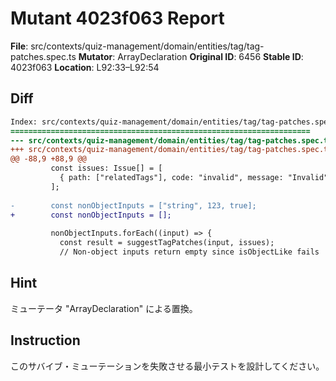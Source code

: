 # Mutant 4023f063 Report

**File**: src/contexts/quiz-management/domain/entities/tag/tag-patches.spec.ts
**Mutator**: ArrayDeclaration
**Original ID**: 6456
**Stable ID**: 4023f063
**Location**: L92:33–L92:54

## Diff

```diff
Index: src/contexts/quiz-management/domain/entities/tag/tag-patches.spec.ts
===================================================================
--- src/contexts/quiz-management/domain/entities/tag/tag-patches.spec.ts	original
+++ src/contexts/quiz-management/domain/entities/tag/tag-patches.spec.ts	mutated #6456
@@ -88,9 +88,9 @@
         const issues: Issue[] = [
           { path: ["relatedTags"], code: "invalid", message: "Invalid" },
         ];
 
-        const nonObjectInputs = ["string", 123, true];
+        const nonObjectInputs = [];
 
         nonObjectInputs.forEach((input) => {
           const result = suggestTagPatches(input, issues);
           // Non-object inputs return empty since isObjectLike fails
```

## Hint

ミューテータ "ArrayDeclaration" による置換。

## Instruction

このサバイブ・ミューテーションを失敗させる最小テストを設計してください。
